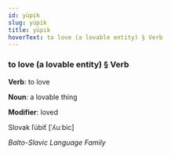```yaml
---
id: yüpik
slug: yüpik
title: yüpik
hoverText: to love (a lovable entity) § Verb
---
```


### to love (a lovable entity) § Verb

**Verb**: to love

**Noun**: a lovable thing

**Modifier**: loved

Slovak ľúbiť [ˈʎuːbic]

*Balto-Slavic Language Family*